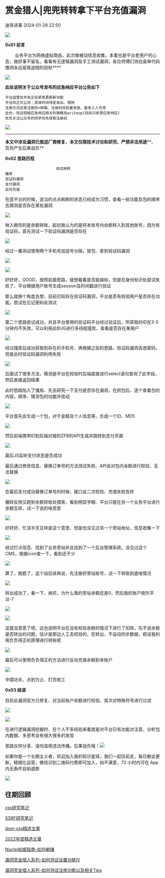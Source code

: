 #  赏金猎人|兜兜转转拿下平台充值漏洞   
 迪哥讲事   2024-01-28 22:50  
  
![](https://mmbiz.qpic.cn/mmbiz_gif/icdGEWOnYLpNJUTyXhK4Iic6TJFLAAboGBK3V3tSviaWr4PZG8a6IYoiaMTg23QFLvasNxpQL1Ed9qLsPUmGPH1mPw/640?wx_fmt=gif&wxfrom=5&wx_lazy=1 "")  
  
**0x01 前言**  
  
        业务平台为网络虚拟商品，此次做被动信息收集，本着也是平台老用户的心态，做好事不留名，看看有无逻辑漏洞及手工测试漏洞，各位师傅们测白盒审代码撸洞永远是我追随的目标****  
  
![](https://mmbiz.qpic.cn/mmbiz_png/icdGEWOnYLpPjU5ReCaicU55ZD99Pg3ic6TtWEGNqYsqDUibjSsjY1rwvpdP70BnNPLdzQice07Uicfp22lGAaqlicYTg/640?wx_fmt=png&from=appmsg "")  
  
**此处说明关于公众号发布的应急响应平台公告如下**  
```
平台运营及开发正在紧急更新新功能
平台将正式公测：具体时间待定发出、很快
注册方式还是注册码+邮箱、注册码将批量发放、基本人人可得
此外、欢迎投稿应急响应相关的镜像及writeup(目前只收录应急响应)
优先关注公众号的同学优先获取注册码
```  
  
![](https://mmbiz.qpic.cn/mmbiz_png/icdGEWOnYLpNDnHicS0eNVn54l90covZqaKfOiaqyHIyDzYOCFy0PEuyjpbjuaGuTLTsfN3Kr652BDoZ1Nvic3TjTQ/640?wx_fmt=png&from=appmsg "")  
  
*****  
**本文中涉及漏洞已报送厂商修复、本文仅限技术讨论和研究、严禁非法用途****、否则产生后果自负**  
  
  
**0x02 思路历程**  
```
                       测试用例
撞库
验证码漏洞
支付漏洞
反向充值
```  
  
在逛平台的时候，适当的点点刷刷的状态已经成为习惯，查看一些功能及包的顺序去猜测是否存在某些漏洞  
  
![](https://mmbiz.qpic.cn/mmbiz_png/icdGEWOnYLpNDnHicS0eNVn54l90covZqaC2ics8qHCiaufBw0SDxUZicfibZ7wgF1x4ZurS4p154UVibCgc4kQyD6RBQ/640?wx_fmt=png&from=appmsg "")  
  
映入眼帘的是余额转账，起初我认为的是将本账号内余额转入到其他账号，因为有验证码，首先测试一下验证码漏洞是否存在  
  
![](https://mmbiz.qpic.cn/mmbiz_png/icdGEWOnYLpNDnHicS0eNVn54l90covZqamjVyfiaykTwhFQq7c9QmW4Ovxia0VjSg1MEtt3ewWHGoHjxM99nEJCiaQ/640?wx_fmt=png&from=appmsg "")  
  
  
经过一番测试使用两个手机号加逗号分隔，放包、拿到验证码漏洞  
  
![](https://mmbiz.qpic.cn/mmbiz_png/icdGEWOnYLpNDnHicS0eNVn54l90covZqamjVyfiaykTwhFQq7c9QmW4Ovxia0VjSg1MEtt3ewWHGoHjxM99nEJCiaQ/640?wx_fmt=png&from=appmsg "")  
  
![](https://mmbiz.qpic.cn/mmbiz_png/icdGEWOnYLpNDnHicS0eNVn54l90covZqaxmFBvhCDiaBTkXoib4nQq99uvDflUK0EwOh57hSJKRZN88njuzMFZKlw/640?wx_fmt=png&from=appmsg "")  
  
好好好，GOOD，按照前面思路，就想看看是否能越权，但是在身份标识处尝试失败了、平台根据用户账号生成session及时间戳进行验证  
  
那么就换个角度去想，目前已知存在验证码漏洞，平台是否有校验用户是否存在功能，尝试在忘记密码处测试  
  
![](https://mmbiz.qpic.cn/mmbiz_png/icdGEWOnYLpNDnHicS0eNVn54l90covZqak2g9fDlBWhf2WxBue1yBezP8L4IkNsQrJ2EYyQvM7AHpicGVj3pGLIQ/640?wx_fmt=png&from=appmsg "")  
  
第二个思路尝试成功，并且平台使用的验证码平台经过验证后，所获取的ID在3-5分钟内不失效，可以利用此BUG进行多线程撞库，查看是否存在某用户  
  
![](https://mmbiz.qpic.cn/mmbiz_png/icdGEWOnYLpNDnHicS0eNVn54l90covZqaKYPEfbriajSnLkQhr0dYP6MicReibp8bx0natPM5ArBIia0ztNZBA2JN5w/640?wx_fmt=png&from=appmsg "")  
  
经过撞库后成功获取到存在的手机号、再根据之前的思路，验证码漏洞去改密码，但是此时验证码漏洞利用失败  
  
![](https://mmbiz.qpic.cn/mmbiz_png/icdGEWOnYLpNDnHicS0eNVn54l90covZqaob6SVibddFTuQhOnBWD4RZo5rJ6OxwOVOoJgwDwlia1VqLubaQSJxstw/640?wx_fmt=png&from=appmsg "")  
  
后面试了很多方法，猜测是平台在校验时后端直接进行select语句查询了此字段，然后直接返回结果  
  
此时思路陷入了僵局、先去研究一下支付是否存在漏洞，在抓包后，逐个查看包的内容，顺序、猜测包的功能并改动  
  
![](https://mmbiz.qpic.cn/mmbiz_png/icdGEWOnYLpNDnHicS0eNVn54l90covZqaNTYCuiciccsmBvt8C3gyDCNzUU2zMXT4A4hhP9sZ1cxxT5zq1sahkn8Q/640?wx_fmt=png&from=appmsg "")  
  
平台首先会生成一个包，对于金额及个人信息等，生成一个ID、MD5  
  
![](https://mmbiz.qpic.cn/mmbiz_png/icdGEWOnYLpNDnHicS0eNVn54l90covZqa9kY1ATqvavCa52jDhZpeiblZedSQ6x7Gfia80cZyV2vV6ap2MJFb9yQA/640?wx_fmt=png&from=appmsg "")  
  
然后前端携带ID到后端对接的ZFB的API生成并跳转到支付页面  
  
![](https://mmbiz.qpic.cn/mmbiz_png/icdGEWOnYLpNDnHicS0eNVn54l90covZqadUHTrmLts9GkicTiaU8y51nibsHzcqMdtDvH0poQ0lsWkvqKIRnLQiaW7w/640?wx_fmt=png&from=appmsg "")  
  
最后JS监听支付状态是否成功  
  
最后通过修改信息、替换订单号的方法测试失败、API会对包内金额进行校验、无法替换  
  
![](https://mmbiz.qpic.cn/mmbiz_png/icdGEWOnYLpNDnHicS0eNVn54l90covZqaQFQES8tOSqLxZ4KYyXmvcpypFBkkMutG42xfYdJWFmsR6uZJ0GicicAg/640?wx_fmt=png&from=appmsg "")  
  
在最后支付成功替换订单号的时候、接口会二次校验、充值失败告终  
  
辗转反侧又跑到余额转账处摸索、看到明显字眼、平台只能在另一个业务平台进行余额互转，试一下说的啥意思  
  
![](https://mmbiz.qpic.cn/mmbiz_png/icdGEWOnYLpNDnHicS0eNVn54l90covZqaSNw2ibOib9MTvTMLNRCAwlLM7TWyn1g2iclMcex2SlpLDn6tM44d8tVJA/640?wx_fmt=png&from=appmsg "")  
  
好好好、忙活半天互转是这个意思、但是也没见过另一个旁站地址，信息收集一下  
  
![](https://mmbiz.qpic.cn/mmbiz_png/icdGEWOnYLpNDnHicS0eNVn54l90covZqaOFABTnjmhMuKNLoOByEeMa1FSj8OGHvZicoEGZUXEnhdhzglF6bEUIQ/640?wx_fmt=png&from=appmsg "")  
  
经过打点信息、找到了业务旁站并且找到了一个后台管理系统，没见过这个CMS，根据icon查一下，看到还不少  
  
![](https://mmbiz.qpic.cn/mmbiz_png/icdGEWOnYLpNDnHicS0eNVn54l90covZqaWpXTtd1nIvuD7HDA6RvGWh9hGFfxBfPahFzVWjicNXLZkdwcEEibRPuw/640?wx_fmt=png&from=appmsg "")  
  
  
算了，跑题了，这个站后续再说、先注册好旁站账号，试一下转账到底啥情况  
  
![](https://mmbiz.qpic.cn/mmbiz_png/icdGEWOnYLpNDnHicS0eNVn54l90covZqa2WvScdYSxgg5CbicGqsD9pLqp3Djgawoxo5W5W6GUOaIoVrpCG7Tp8g/640?wx_fmt=png&from=appmsg "")  
  
转出成功了，看一下、纳尼，为什么我的旁站余额还是0，然后我的账户倒欠平台-7  
  
![](https://mmbiz.qpic.cn/mmbiz_png/icdGEWOnYLpNDnHicS0eNVn54l90covZqa3IQjEmh9tNQIFeCCJO8bAegU4uuWTXC7DZzhwLXXicPlZ1RekADMQ1g/640?wx_fmt=png&from=appmsg "")  
  
![](https://mmbiz.qpic.cn/mmbiz_png/icdGEWOnYLpNDnHicS0eNVn54l90covZqaBDiakfic0I62BUHn7VC9GjhelzOvkibsrrsJZ7gW1JNWQcGGhf2Dl8Brw/640?wx_fmt=png&from=appmsg "")  
  
这就没意思了吧、这也说明平台在没有校验余额的情况下进行了扣除，先不说余额是否转出的问题，估计是那边人工去校验的，在转出，不自动同步数据，假设我利用负负得正的原理进行转账呢  
  
![](https://mmbiz.qpic.cn/mmbiz_png/icdGEWOnYLpNDnHicS0eNVn54l90covZqaQuRuWUAk4Yfo7iadv8Lnt0qaIP3U80W4t4FvvpEUlL4TtTaz0Joq5Eg/640?wx_fmt=png&from=appmsg "")  
  
最后可以使用负负得正的方法进行反向充值余额到本账户  
  
![](https://mmbiz.qpic.cn/mmbiz_png/icdGEWOnYLpNDnHicS0eNVn54l90covZqawB8iczuiaQoGG5HA1Ydow51W3kEVj1YY8rxCZt6LBFSMGPHickVlOkiaVg/640?wx_fmt=png&from=appmsg "")  
  
中国功夫、点到为止、打完收工  
  
**0x03 结语**  
  
目前此漏洞官方已修复、对当前账户余额进行校验、其次对特殊符号进行过滤  
  
![](https://mmbiz.qpic.cn/mmbiz_png/icdGEWOnYLpNDnHicS0eNVn54l90covZqaVGsIicIpjGOoGiae6rmV10N3U9gwMGp3gxpKBrjKf7Uib0gjgtyhlQ1Hg/640?wx_fmt=png&from=appmsg "")  
  
![](https://mmbiz.qpic.cn/mmbiz_png/icdGEWOnYLpNDnHicS0eNVn54l90covZqakmyHaiaKjTS3AAcE3HIwVWMu40kVl3RicdL1KkXasBKzhMboAkfvw8wg/640?wx_fmt=png&from=appmsg "")  
  
在进行逻辑漏洞挖掘时、在个人不多经验来看就是对平台已有功能对注意、分析包内数据、多思考会有很大很多的发现  
  
思路仅供分享、请勿滥用违法传播。后果自负哦！![](https://mmbiz.qpic.cn/mmbiz_png/icdGEWOnYLpNDnHicS0eNVn54l90covZqaO1kF3qicL6TYMmwibwzPRXRSj6MBBtCupZcjP1Q9Kzib5IzLPA44LZhIA/640?wx_fmt=png&from=appmsg "")  
  
  
如果你是一个长期主义者，欢迎加入我的知识星球，我们一起往前走，每日都会更新，精细化运营，微信识别二维码付费即可加入，如不满意，72 小时内可在 App 内无条件自助退款  
  
![](https://mmbiz.qpic.cn/mmbiz_png/YmmVSe19Qj5jYW8icFkojHqg2WTWTjAnvcuF7qGrj3JLz1VgSFDDMOx0DbKjsia5ibMpeISsibYJ0ib1d2glMk2hySA/640?wx_fmt=png&wxfrom=5&wx_lazy=1&wx_co=1 "")  
## 往期回顾  
  
  
[xss研究笔记](http://mp.weixin.qq.com/s?__biz=MzIzMTIzNTM0MA==&mid=2247487130&idx=1&sn=e20bb0ee083d058c74b5a806c8a581b3&chksm=e8a604f9dfd18defaeb9306b89226dd3a5b776ce4fc194a699a317b29a95efd2098f386d7adb&scene=21#wechat_redirect)  
  
  
[SSRF研究笔记](http://mp.weixin.qq.com/s?__biz=MzIzMTIzNTM0MA==&mid=2247486912&idx=1&sn=8704ce12dedf32923c6af49f1b139470&chksm=e8a607a3dfd18eb5abc302a40da024dbd6ada779267e31c20a0fe7bbc75a5947f19ba43db9c7&scene=21#wechat_redirect)  
  
  
[dom-xss精选文章](http://mp.weixin.qq.com/s?__biz=MzIzMTIzNTM0MA==&mid=2247488819&idx=1&sn=5141f88f3e70b9c97e63a4b68689bf6e&chksm=e8a61f50dfd1964692f93412f122087ac160b743b4532ee0c1e42a83039de62825ebbd066a1e&scene=21#wechat_redirect)  
  
  
[2022年度精选文章](http://mp.weixin.qq.com/s?__biz=MzIzMTIzNTM0MA==&mid=2247487187&idx=1&sn=622438ee6492e4c639ebd8500384ab2f&chksm=e8a604b0dfd18da6c459b4705abd520cc2259a607dd9306915d845c1965224cc117207fc6236&scene=21#wechat_redirect)  
[](http://mp.weixin.qq.com/s?__biz=MzIzMTIzNTM0MA==&mid=2247487187&idx=1&sn=622438ee6492e4c639ebd8500384ab2f&chksm=e8a604b0dfd18da6c459b4705abd520cc2259a607dd9306915d845c1965224cc117207fc6236&scene=21#wechat_redirect)  
  
  
[Nuclei权威指南-如何躺赚](http://mp.weixin.qq.com/s?__biz=MzIzMTIzNTM0MA==&mid=2247487122&idx=1&sn=32459310408d126aa43240673b8b0846&chksm=e8a604f1dfd18de737769dd512ad4063a3da328117b8a98c4ca9bc5b48af4dcfa397c667f4e3&scene=21#wechat_redirect)  
  
  
[漏洞赏金猎人系列-如何测试设置功能IV](http://mp.weixin.qq.com/s?__biz=MzIzMTIzNTM0MA==&mid=2247486973&idx=1&sn=6ec419db11ff93d30aa2fbc04d8dbab6&chksm=e8a6079edfd18e88f6236e237837ee0d1101489d52f2abb28532162e2937ec4612f1be52a88f&scene=21#wechat_redirect)  
  
  
[漏洞赏金猎人系列-如何测试注册功能以及相关Tips](http://mp.weixin.qq.com/s?__biz=MzIzMTIzNTM0MA==&mid=2247486764&idx=1&sn=9f78d4c937675d76fb94de20effdeb78&chksm=e8a6074fdfd18e59126990bc3fcae300cdac492b374ad3962926092aa0074c3ee0945a31aa8a&scene=21#wechat_redirect)  
  
  
  
